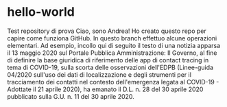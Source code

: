 # hello-world
Test repository di prova
Ciao, sono Andrea! Ho creato questo repo per capire come funziona GitHub.
In questo branch effettuo alcune operazioni elementari. Ad esempio, incollo qui di seguito il testo di una notizia apparsa il 13 maggio 2020 sul Portale Pubblica Amministrazione:
Il Governo, al fine di definire la base giuridica di riferimento delle app di contact tracing in tema di COVID-19, sulla scorta delle osservazioni dell'EDPB (Linee-guida 04/2020 sull'uso dei dati di localizzazione e degli strumenti per il tracciamento dei contatti nel contesto dell'emergenza legata al COVID-19 - Adottate il 21 aprile 2020), ha emanato il D.L. n. 28 del 30 aprile 2020 pubblicato sulla G.U. n. 11 del 30 aprile 2020.
